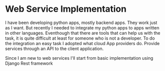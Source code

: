# Web Service Implementation
I have been developing python apps, mostly backend apps. They work just as I want. 
But recently I needed to integrate my python apps to apps written in other languages. Eventhough that there are tools that can help us with the task, it is quite difficult at least for someone who is not a developer. 
To do the integration an easy task I adopted what cloud App providers do. Provide services through an API to the client application.

Since I am new to web services I'll start from basic implementation using Django Rest framework
